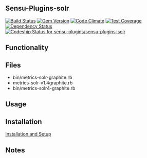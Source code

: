 ## Sensu-Plugins-solr

[ ![Build Status](https://travis-ci.org/sensu-plugins/sensu-plugins-solr.svg?branch=master)](https://travis-ci.org/sensu-plugins/sensu-plugins-solr)
[![Gem Version](https://badge.fury.io/rb/sensu-plugins-solr.svg)](http://badge.fury.io/rb/sensu-plugins-solr)
[![Code Climate](https://codeclimate.com/github/sensu-plugins/sensu-plugins-solr/badges/gpa.svg)](https://codeclimate.com/github/sensu-plugins/sensu-plugins-solr)
[![Test Coverage](https://codeclimate.com/github/sensu-plugins/sensu-plugins-solr/badges/coverage.svg)](https://codeclimate.com/github/sensu-plugins/sensu-plugins-solr)
[![Dependency Status](https://gemnasium.com/sensu-plugins/sensu-plugins-solr.svg)](https://gemnasium.com/sensu-plugins/sensu-plugins-solr)
[ ![Codeship Status for sensu-plugins/sensu-plugins-solr](https://codeship.com/projects/b42f3150-dc04-0132-8e5a-1e3fe125131b/status?branch=master)](https://codeship.com/projects/79861)

## Functionality

## Files
 * bin/metrics-solr-graphite.rb
 * metrics-solr-v1.4graphite.rb
 * bin/metrics-solr4-graphite.rb

## Usage

## Installation

[Installation and Setup](http://sensu-plugins.io/docs/installation_instructions.html)

## Notes

